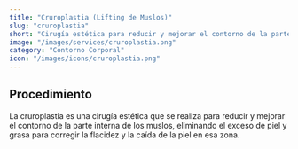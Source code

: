 ```yaml
---
title: "Cruroplastia (Lifting de Muslos)"
slug: "cruroplastia"
short: "Cirugía estética para reducir y mejorar el contorno de la parte interna de los muslos, eliminando el exceso de piel y grasa para corregir la flacidez y la caída de la piel en esa zona."
image: "/images/services/cruroplastia.png"
category: "Contorno Corporal"
icon: "/images/icons/cruroplastia.png"
---
```

## Procedimiento
La cruroplastia es una cirugía estética que se realiza para reducir y mejorar el contorno de la parte interna de los muslos, eliminando el exceso de piel y grasa para corregir la flacidez y la caída de la piel en esa zona.
